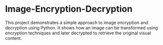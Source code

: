 # Image-Encryption-Decryption
This project demonstrates a simple approach to image encryption and decryption using Python. It shows how an image can be transformed using encryption techniques and later decrypted to retrieve the original visual content.
